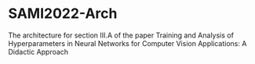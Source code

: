 # SAMI2022-Arch
The architecture for section III.A of the paper Training and Analysis of Hyperparameters in Neural Networks for Computer Vision Applications: A Didactic Approach

